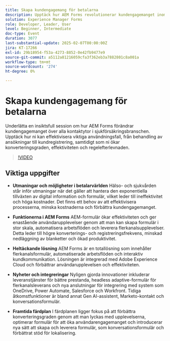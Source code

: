 ```yaml
---
title: Skapa kundengagemang för betalarna
description: Upptäck hur AEM Forms revolutionerar kundengagemanget inom sjukförsäkringsbranschen genom att effektivisera behandlingen av ersättningsanspråk och kundregistrering, förbättra konverteringsgraden, effektiviteten och efterlevnaden.
solution: Experience Manager Forms
role: Developer, Leader, User
level: Beginner, Intermediate
doc-type: Event
duration: 3077
last-substantial-update: 2025-02-07T00:00:00Z
jira: KT-17266
exl-id: 29b18954-f53a-4273-8852-0e42fb9477e9
source-git-commit: a5112a81216059cfa3f362eb3a7882801c8a001a
workflow-type: tm+mt
source-wordcount: '274'
ht-degree: 0%

---
```


# Skapa kundengagemang för betalarna

Underlätta en insiktsfull session om hur AEM Forms förändrar kundengagemanget över alla kontaktytor i sjukförsäkringsbranschen. Upptäck hur ni kan effektivisera viktiga användningsfall, från behandling av ansökningar till kundregistrering, samtidigt som ni ökar konverteringsgraden, effektiviteten och regelefterlevnaden.

>[!VIDEO](https://video.tv.adobe.com/v/3444127/?learn=on&enablevpops)

## Viktiga uppgifter

* **Utmaningar och möjligheter i betalarvärlden** Hälso- och sjukvården står inför utmaningar när det gäller att hantera den exponentiella tillväxten av digital information och formulär, vilket leder till ineffektivitet och höga kostnader. Det finns ett behov av att effektivisera processerna, minska kostnaderna och förbättra kundengagemanget.

* **Funktionerna i AEM Forms** AEM-formulär ökar effektiviteten och ger enastående användarupplevelser genom att man kan skapa formulär i stor skala, automatisera arbetsflöden och leverera flerkanalsupplevelser. Detta leder till högre konverterings- och registreringsfrekvens, minskad nedläggning av blanketter och ökad produktivitet.

* **Heltäckande lösning** AEM Forms är en totallösning som innehåller flerkanalsformulär, automatiserade arbetsflöden och interaktiv kundkommunikation. Lösningen är integrerad med Adobe Experience Cloud och förbättrar användarupplevelsen och effektiviteten.

* **Nyheter och integreringar** Nyligen gjorda innovationer inkluderar leveranstjänster för bättre prestanda, headless adaptive-formulär för flerkanalsleverans och nya anslutningar för integrering med system som OneDrive, Power Automate, Salesforce och Workfront. Tidiga åtkomstfunktioner är bland annat Gen AI-assistent, Marketo-kontakt och konversationsformulär.

* **Framtida färdplan** I färdplanen ligger fokus på att förbättra konverteringsgraden genom att man lyckas med upplevelserna, optimerar formulär för att öka användarengagemanget och introducerar nya sätt att skapa och leverera formulär, som konversationsformulär och förbättrat stöd för lokalisering.
